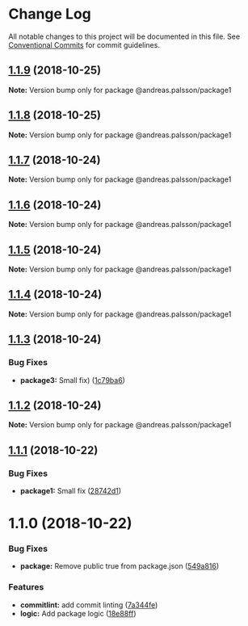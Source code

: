 # Change Log

All notable changes to this project will be documented in this file.
See [Conventional Commits](https://conventionalcommits.org) for commit guidelines.

## [1.1.9](https://github.com/andreaspalsson/monotest/compare/@andreas.palsson/package1@1.1.8...@andreas.palsson/package1@1.1.9) (2018-10-25)

**Note:** Version bump only for package @andreas.palsson/package1





## [1.1.8](https://github.com/andreaspalsson/monotest/compare/@andreas.palsson/package1@1.1.7...@andreas.palsson/package1@1.1.8) (2018-10-25)

**Note:** Version bump only for package @andreas.palsson/package1





## [1.1.7](https://github.com/andreaspalsson/monotest/compare/@andreas.palsson/package1@1.1.6...@andreas.palsson/package1@1.1.7) (2018-10-24)

**Note:** Version bump only for package @andreas.palsson/package1





## [1.1.6](https://github.com/andreaspalsson/monotest/compare/@andreas.palsson/package1@1.1.5...@andreas.palsson/package1@1.1.6) (2018-10-24)

**Note:** Version bump only for package @andreas.palsson/package1





## [1.1.5](https://github.com/andreaspalsson/monotest/compare/@andreas.palsson/package1@1.1.4...@andreas.palsson/package1@1.1.5) (2018-10-24)

**Note:** Version bump only for package @andreas.palsson/package1





## [1.1.4](https://github.com/andreaspalsson/monotest/compare/@andreas.palsson/package1@1.1.3...@andreas.palsson/package1@1.1.4) (2018-10-24)

**Note:** Version bump only for package @andreas.palsson/package1





## [1.1.3](https://github.com/andreaspalsson/monotest/compare/@andreas.palsson/package1@1.1.2...@andreas.palsson/package1@1.1.3) (2018-10-24)


### Bug Fixes

* **package3:** Small fix) ([1c79ba6](https://github.com/andreaspalsson/monotest/commit/1c79ba6))





## [1.1.2](https://github.com/andreaspalsson/monotest/compare/@andreas.palsson/package1@1.1.1...@andreas.palsson/package1@1.1.2) (2018-10-24)

**Note:** Version bump only for package @andreas.palsson/package1





## [1.1.1](https://github.com/andreaspalsson/monotest/compare/@andreas.palsson/package1@1.1.0...@andreas.palsson/package1@1.1.1) (2018-10-22)


### Bug Fixes

* **package1:** Small fix ([28742d1](https://github.com/andreaspalsson/monotest/commit/28742d1))





# 1.1.0 (2018-10-22)


### Bug Fixes

* **package:** Remove public true from package.json ([549a816](https://github.com/andreaspalsson/monotest/commit/549a816))


### Features

* **commitlint:** add commit linting ([7a344fe](https://github.com/andreaspalsson/monotest/commit/7a344fe))
* **logic:** Add package logic ([18e88ff](https://github.com/andreaspalsson/monotest/commit/18e88ff))
